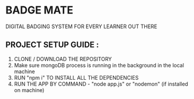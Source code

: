 # BADGE MATE

DIGITAL BADGING SYSTEM FOR EVERY LEARNER OUT THERE

## PROJECT SETUP GUIDE : 

1. CLONE / DOWNLOAD THE REPOSITORY
2. Make sure mongoDB process is running in the background in the local machine
3. RUN "npm i" TO INSTALL ALL THE DEPENDENCIES
4. RUN THE APP BY COMMAND - "node app.js" or "nodemon" (if installed on machine)
